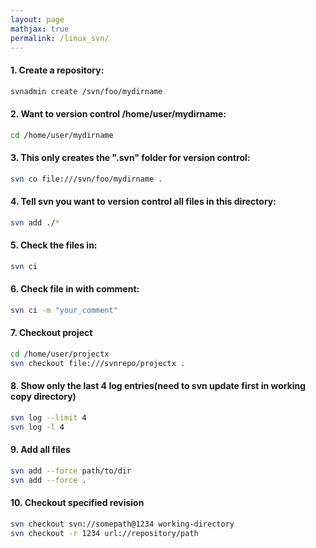 ```yaml
---
layout: page
mathjax: true
permalink: /linux_svn/
---
```


#### 1. Create a repository:




```bash
svnadmin create /svn/foo/mydirname
```

#### 2. Want to version control /home/user/mydirname:

```bash
cd /home/user/mydirname
```

#### 3. This only creates the ".svn" folder for version control:

```bash
svn co file:///svn/foo/mydirname .
```

#### 4. Tell svn you want to version control all files in this directory:

```bash
svn add ./*
```

#### 5. Check the files in:

```bash
svn ci
```

#### 6. Check file in with comment:

```bash
svn ci -m "your_comment"
```

#### 7. Checkout project

```bash
cd /home/user/projectx
svn checkout file:///svnrepo/projectx .
```

#### 8. Show only the last 4 log entries(need to svn update first in working copy directory)

```bash
svn log --limit 4
svn log -l 4
```

#### 9. Add all files

```bash
svn add --force path/to/dir
svn add --force .
```

#### 10. Checkout specified revision

```bash
svn checkout svn://somepath@1234 working-directory
svn checkout -r 1234 url://repository/path
```
